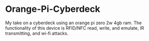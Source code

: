# Orange-Pi-Cyberdeck
My take on a cyberdeck using an orange pi zero 2w 4gb ram. The functionality of this device is RFID/NFC read, write, and emulate, IR transmitting, and wi-fi attacks.
